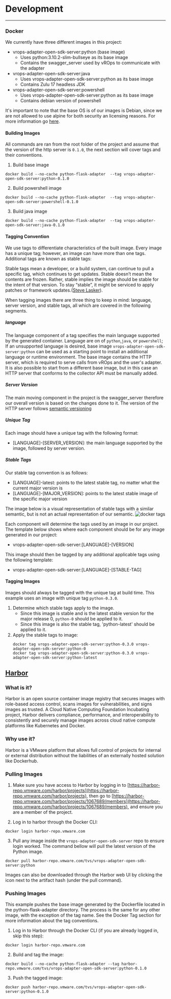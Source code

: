 # Development
* * *
### Docker
We currently have three different images in this project:
- vrops-adapter-open-sdk-server:python (base image)
	- Uses python:3.10.2-slim-bullseye as its base image
	- Contains the swagger_server used by vROps to communicate with the adapter
- vrops-adapter-open-sdk-server:java
	- Uses vrops-adapter-open-sdk-server:python as its base image
	- Contains Zulu 17 headless JDK
- vrops-adapter-open-sdk-server:powershell
	- Uses vrops-adapter-open-sdk-server:python as its base image
	- Contains debian version of powershell

It's important to note that the base OS is of our images is Debian, since we are not allowed to use alpine for both security an
licensing reasons. For more information go [here](https://confluence.eng.vmware.com/display/OS/Container+Base+OS).

#### Building Images
All commands are ran from the root folder of the project and assume that the version of the http server is `0.1.0`,
the next section will cover tags and their conventions.

1. Build base image
```
docker build --no-cache python-flask-adapter  --tag vrops-adapter-open-sdk-server:python-0.1.0
```
2. Build powershell image
```
docker build --no-cache python-flask-adapter  --tag vrops-adapter-open-sdk-server:powershell-0.1.0
```
3. Build java image
```
docker build --no-cache python-flask-adapter  --tag vrops-adapter-open-sdk-server:java-0.1.0
```

#### Tagging Convention
We use tags to differentiate characteristics of the built image. Every image has a unique tag; however, an
image can have more than one tags. Additional tags are known as stable tags:

   Stable tags mean a developer, or a build system, can continue to pull a specific tag, which
   continues to get updates. Stable doesn’t mean the contents are frozen. Rather, stable implies the image
   should be stable for the intent of that version. To stay “stable”, it might be serviced to apply
   patches or framework updates.([Steve Lasker](https://docs.microsoft.com/en-us/azure/container-registry/container-registry-image-tag-version#:~:text=Stable%20tags%20mean,or%20framework%20updates.)).

When tagging images there are three thing to keep
in mind:  language, server version, and stable tags, all which are covered in the following segments.

##### language
The  language component of a tag specifies the main language supported by the generated container.
Language are on of `python`,`java`, or `powershell`; If an unsupported language is desired, base
image `vrops-adapter-open-sdk-server:python` can be used as a starting point to install an additional
language or runtime environment. The base image contains the HTTP server, which is required to serve
calls from vROps and the user's adapter. It is also possible to start from a different base image,
but in this case an HTTP server that conforms to the collector API must be manually added.
##### Server Version
The main moving component in the project is the swagger_server therefore our overall version is based
on the changes done to it. The version of the HTTP server follows [semantic versioning](https://semver.org/)

##### Unique Tag
Each image should have a unique tag with the following format:

- [LANGUAGE]-[SERVER_VERSION]: the main language supported by the image, followed by server version.

##### Stable Tags
Our stable tag convention is as follows:

- [LANGUAGE]-latest: points to the latest stable tag, no matter what the current major version is
- [LANGUAGE]-[MAJOR_VERSION]: points to the latest stable image of the specific major version

The image below is a visual representation  of stable tags with a similar semantic, but is not an actual representation of our semantic.
![docker tags](https://stevelaskerblog.files.wordpress.com/2018/03/stabletagging.gif)


Each component will determine the tags used by an image in our project.
The template below shows where each component should be for any image generated
in our project:

 - vrops-adapter-open-sdk-server:[LANGUAGE]-[VERSION]

This image should then be tagged by any additional applicable tags using the
following template:

 - vrops-adapter-open-sdk-server:[LANGUAGE]-[STABLE-TAG]

#### Tagging Images
Images should always be tagged with the unique tag at build time. This example uses an image with
unique tag `python-0.3.0`.

1. Determine which stable tags apply to the image.
	- Since this image is stable and is the latest stable version for the major release 0,  `python-0` should be applied to it.
	- Since this image is also the stable tag, 'python-latest' should be applied to it.
2. Apply the stable tags to image:
	```
	docker tag vrops-adapter-open-sdk-server:python-0.3.0 vrops-adapter-open-sdk-server:python-0
	docker tag vrops-adapter-open-sdk-server:python-0.3.0 vrops-adapter-open-sdk-server:python-latest
	```

## [Harbor](https://confluence.eng.vmware.com/display/HARBOR/Harbor)

### What is it?
Harbor is an open source container image registry that secures images
with role-based access control, scans images for vulnerabilities, and signs
images as trusted. A Cloud Native Computing Foundation Incubating project, Harbor delivers compliance, performance,
and interoperability to consistently and securely manage images across cloud
native compute platforms like Kubernetes and Docker.

### Why use it?
Harbor is a VMware platform that allows full control of projects for internal or external distribution
without the liabilities of an externally hosted solution like Dockerhub.

### Pulling Images

1. Make sure you have access to Harbor by logging in to [https://harbor-repo.vmware.com/harbor/projects](https://harbor-repo.vmware.com/harbor/projects),
then go to [https://harbor-repo.vmware.com/harbor/projects/1067689/members](https://harbor-repo.vmware.com/harbor/projects/1067689/members), and ensure you are a member of the project.

2. Log in to harbor through the Docker CLI:
```
docker login harbor-repo.vmware.com
```

3. Pull any image inside the `vrops-adapter-open-sdk-server`  repo to ensure login worked. The command
bellow will pull the latest version of the Python image.
```
docker pull harbor-repo.vmware.com/tvs/vrops-adapter-open-sdk-server:python
```
Images can also be downloaded through the Harbor web UI by clicking the icon next to the artifact hash (under the pull command).
### Pushing Images
This example pushes the base image generated by the Dockerfile located in the python-flask-adapter directory.
The process is the same for any other image, with the exception of the tag name. See the Docker
Tag section for more information about the tag conventions.

1. Log in to Harbor through the Docker CLI (if you are already logged in, skip this step):
```
docker login harbor-repo.vmware.com
```

2. Build and tag the image:
```
docker build --no-cache python-flask-adapter --tag harbor-repo.vmware.com/tvs/vrops-adapter-open-sdk-server:python-0.1.0
```

3. Push the tagged image:
```
docker push harbor-repo.vmware.com/tvs/vrops-adapter-open-sdk-server:python-0.1.0

```
